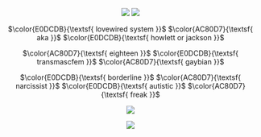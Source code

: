 
<div align="center">
  
![](https://64.media.tumblr.com/bb59356f50bdbfe1c91742064deeca70/d257b6be852680a9-2d/s2048x3072/28e55409e92e73c3f171475f7c70cb9e73190da8.pnj)
![](https://64.media.tumblr.com/7c5ee69073a0284659fe6e45609f84cc/5395c05be059f073-be/s2048x3072/49109e68f853b0b13fbf4c7add4e4fddd28ac297.pnj)

$\color{E0DCDB}{\textsf{ lovewired system }}$ $\color{AC80D7}{\textsf{ aka }}$ $\color{E0DCDB}{\textsf{ howlett or jackson }}$

$\color{AC80D7}{\textsf{ eighteen }}$ $\color{E0DCDB}{\textsf{ transmascfem }}$ $\color{AC80D7}{\textsf{ gaybian }}$

$\color{E0DCDB}{\textsf{ borderline }}$ $\color{AC80D7}{\textsf{ narcissist }}$ $\color{E0DCDB}{\textsf{ autistic }}$ $\color{AC80D7}{\textsf{ freak }}$

![](https://64.media.tumblr.com/2e8d45358c799019c41a4844eeedace9/5395c05be059f073-cc/s2048x3072/18adbb1714c024ff7ec7894aa9e358af7d3b8f13.pnj)
  
![](https://komarev.com/ghpvc/?username=lovewired&color=5E3E81&abbreviated=true&style=plastic&label=Viewers)
</div>


